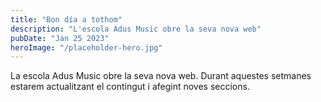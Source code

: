 ```yaml
---
title: "Bon día a tothom"
description: "L'escola Adus Music obre la seva nova web"
pubDate: "Jan 25 2023"
heroImage: "/placeholder-hero.jpg"
---
```


La escola Adus Music obre la seva nova web. Durant aquestes setmanes estarem actualitzant el contingut i afegint noves seccions.